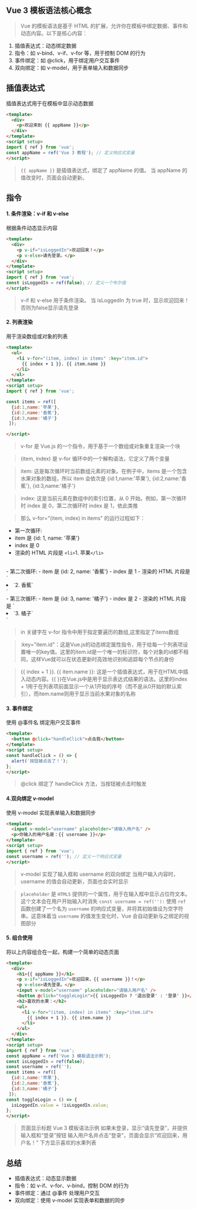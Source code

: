 ## Vue 3 模板语法核心概念
> Vue 的模板语法是基于 HTML 的扩展，允许你在模板中绑定数据、事件和动态内容。以下是核心内容：

1. 插值表达式：动态绑定数据
2. 指令：如 v-bind、v-if、v-for 等，用于控制 DOM 的行为
3. 事件绑定：如 @click，用于绑定用户交互事件
4. 双向绑定：如 v-model，用于表单输入和数据同步

## 插值表达式
插值表达式用于在模板中显示动态数据

```html
<template>
  <div>
    <p>欢迎来到 {{ appName }}</p>
  </div>
</template>
<script setup>
import { ref } from 'vue';
const appName = ref('Vue 3 教程'); // 定义响应式变量
</script>
```
> `{{ appName }}` 是插值表达式，绑定了 appName 的值。
  当 appName 的值改变时，页面会自动更新。

## 指令
#### 1. 条件渲染：v-if 和 v-else
 根据条件动态显示内容

 ```html
 <template>
   <div>
     <p v-if="isLoggedIn">欢迎回来！</p>
     <p v-else>请先登录。</p>
   </div>
 </template>
 <script setup>
 import { ref } from 'vue';
 const isLoggedIn = ref(false); // 定义一个布尔值
 </script>
 ```
> v-if 和 v-else 用于条件渲染。
当 isLoggedIn 为 true 时，显示欢迎回来！
否则为false显示请先登录

#### 2. 列表渲染
用于渲染数组或对象的列表
```html
<template>
  <ul>
    <li v-for="(item, index) in items" :key="item.id">
      {{ index + 1 }}. {{ item.name }}
    </li>
  </ul>
</template>
<script setup>
import { ref } from 'vue';

const items = ref([
  {id:1,name:'苹果'},
  {id:2,name:'香蕉'},
  {id:3,name:'橘子'}
 ]);

</script>

```
> v-for 是 Vue.js 的一个指令，用于基于一个数组或对象重复渲染一个块

>(item, index) 是 v-for 循环中的一个解构语法，它定义了两个变量

>item: 这是每次循环时当前数组元素的对象。在例子中，items 是一个包含水果对象的数组，所以 item 会依次是 {id:1,name:'苹果'}, {id:2,name:'香蕉'}, {id:3,name:'橘子'}

>index: 这是当前元素在数组中的索引位置，从 0 开始。例如，第一次循环时 index 是 0，第二次循环时 index 是 1，依此类推

>那么 v-for="(item, index) in items" 的运行过程如下：
 
- 第一次循环:
- item 是 {id: 1, name: '苹果'}
- index 是 0
- 渲染的 HTML 片段是 `<li>`1. 苹果`</li>`
<br>
- 第二次循环:
- item 是 {id: 2, name: '香蕉'}
- index 是 1
- 渲染的 HTML 片段是 `<li>`2. 香蕉`</li>`
<br>
- 第三次循环:
- item 是 {id: 3, name: '橘子'}
- index 是 2
- 渲染的 HTML 片段是 `<li>`3. 橘子`</li>`

>in 关键字在 v-for 指令中用于指定要遍历的数组,这里指定了items数组

>:key="item.id"：这是Vue.js的动态绑定属性指令，用于给每一个列表项设置唯一的key值。这里的item.id是一个唯一的标识符，每个对象的id都不相同，这样Vue就可以在状态更新时高效地识别和追踪每个节点的身份

>{{ index + 1 }}. {{ item.name }}: 这是一个插值表达式，用于在HTML中插入动态内容。{{ }}在Vue.js中是用于显示表达式结果的语法。这里的index + 1用于在列表项前面显示一个从1开始的序号（而不是从0开始的默认索引），而item.name则用于显示当前水果对象的名称

#### 3. 事件绑定
使用 @事件名 绑定用户交互事件

```html
<template>
  <button @click="handleClick">点击我</button>
</template>
<script setup>
const handleClick = () => {
  alert('按钮被点击了！');
};
</script>
```
> @click 绑定了 handleClick 方法，当按钮被点击时触发

#### 4.双向绑定 v-model
使用 v-model 实现表单输入和数据同步
```html
<template>
  <input v-model="username" placeholder="请输入用户名" />
  <p>你输入的用户名是：{{ username }}</p>
</template>
<script setup>
import { ref } from 'vue';
const username = ref(''); // 定义一个响应式变量
</script>
```
>v-model 实现了输入框和 username 的双向绑定
当用户输入内容时，username 的值会自动更新，页面也会实时显示

>`placeholder` 是 `HTML5` 提供的一个属性，用于在输入框中显示占位符文本。这个文本会在用户开始输入时消失
>`const username = ref(''):` 使用 `ref` 函数创建了一个名为 `username` 的响应式变量，并将其初始值设为空字符串。这意味着当 `username` 的值发生变化时，Vue 会自动更新与之绑定的视图部分

#### 5. 组合使用
将以上内容组合在一起，构建一个简单的动态页面

```html
<template>
  <div>
    <h1>{{ appName }}</h1>
    <p v-if="isLoggedIn">欢迎回来，{{ username }}！</p>
    <p v-else>请先登录。</p>
    <input v-model="username" placeholder="请输入用户名" />
    <button @click="toggleLogin">{{ isLoggedIn ? '退出登录' : '登录' }}</button>
    <h2>喜欢的水果：</h2>
    <ul>
      <li v-for="(item, index) in items" :key="item.id">
        {{ index + 1 }}. {{ item.name }}
      </li>
    </ul>
  </div>
</template>
<script setup>
import { ref } from 'vue';
const appName = ref('Vue 3 模板语法示例');
const isLoggedIn = ref(false);
const username = ref('');
const items = ref([
  {id:1,name:'苹果'},
  {id:2,name:'香蕉'},
  {id:3,name:'橘子'}
 ]);
const toggleLogin = () => {
  isLoggedIn.value = !isLoggedIn.value;
};
</script>
```

> 页面显示标题 Vue 3 模板语法示例
> 如果未登录，显示“请先登录”，并提供输入框和“登录”按钮
> 输入用户名并点击“登录”，页面会显示“欢迎回来，用户名！”
> 下方显示喜欢的水果列表

## 总结
- 插值表达式：动态显示数据
- 指令：如 v-if、v-for、v-bind，控制 DOM 的行为
- 事件绑定：通过 @事件 处理用户交互
- 双向绑定：使用 v-model 实现表单和数据的同步